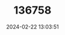 ---
title: "136758"
category: "Ctenomys viperinus"
draft: false
date: 2024-02-22 13:03:51
languages:
  Spanish; Castilian: ["Vipos Tuco-tuco"]
---